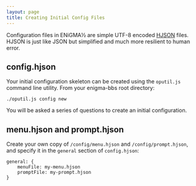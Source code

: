 ```yaml
---
layout: page
title: Creating Initial Config Files
---
```

Configuration files in ENiGMA½ are simple UTF-8 encoded [HJSON](http://hjson.org/) files. HJSON is just 
like JSON but simplified and much more resilient to human error.

## config.hjson
Your initial configuration skeleton can be created using the `oputil.js` command line utility. From your 
enigma-bbs root directory:
```
./oputil.js config new
```

You will be asked a series of questions to create an initial configuration.

## menu.hjson and prompt.hjson

Create your own copy of `/config/menu.hjson` and `/config/prompt.hjson`, and specify it in the
`general` section of `config.hjson`:

````hjson
general: {
    menuFile: my-menu.hjson
    promptFile: my-prompt.hjson
}
````